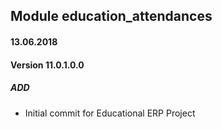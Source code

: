 ## Module education_attendances

#### 13.06.2018
#### Version 11.0.1.0.0
##### ADD
- Initial commit for Educational ERP Project
